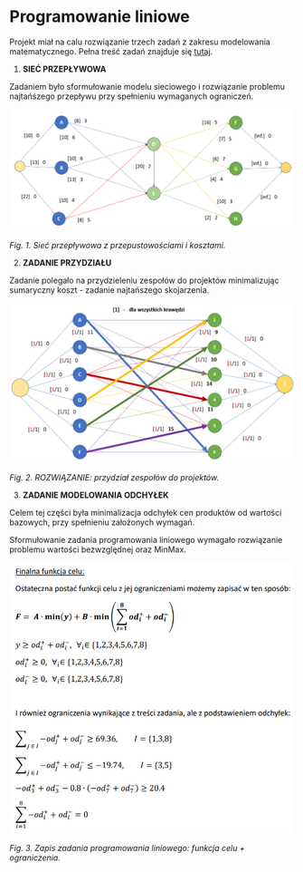 # **Programowanie liniowe**

Projekt miał na calu rozwiązanie trzech zadań z zakresu modelowania matematycznego. Pełna treść zadań znajduje się [tutaj](task.pdf).

1. **SIEĆ PRZEPŁYWOWA** 

Zadaniem było sformułowanie modelu sieciowego i rozwiązanie problemu najtańśzego przepływu przy spełnieniu wymaganych ograniczeń.


![](img/fig_1.png)

*Fig.  1. Sieć przepływowa z przepustowościami i kosztami.* 

2. **ZADANIE PRZYDZIAŁU** 

Zadanie polegało na przydzieleniu zespołów do projektów minimalizując sumaryczny koszt - zadanie najtańszego skojarzenia.

![](img/fig_2.png)

*Fig.  2. ROZWIĄZANIE: przydział zespołów do projektów.*

3. **ZADANIE MODELOWANIA ODCHYŁEK** 

Celem tej części była minimalizacja odchyłek cen produktów od wartości bazowych, przy spełnieniu założonych wymagań.

Sformułowanie zadania programowania liniowego wymagało rozwiązanie problemu wartości bezwzględnej oraz MinMax.


![](img/fig_3.png)

*Fig.  3. Zapis zadania programowania liniowego: funkcja celu + ograniczenia.*


